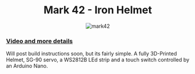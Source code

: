 
<h1 align='center'> Mark 42 - Iron Helmet</h1>
<p align="center">
  <img align="center" src="https://github.com/ringo47/Iron-Helmet/blob/master/mark42.gif" alt="mark42"/>
</p>


### [Video and more details](https://ringo47.github.io/#page-portfolio)
Will post build instructions soon, but its fairly simple. A fully 3D-Printed Helmet, SG-90 servo, a WS2812B LEd strip and a touch switch controlled by an Arduino Nano.

